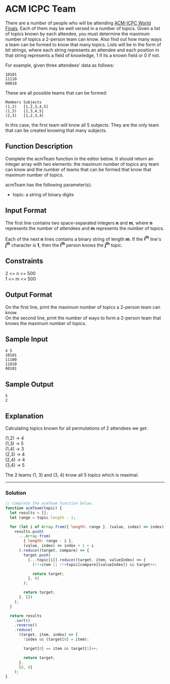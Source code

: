 # ACM ICPC Team

There are a number of people who will be attending [ACM-ICPC World Finals](https://en.wikipedia.org/wiki/ACM_International_Collegiate_Programming_Contest). Each of them may be well versed in a number of topics. Given a list of topics known by each attendee, you must determine the maximum number of topics a 2-person team can know. Also find out how many ways a team can be formed to know that many topics. Lists will be in the form of bit strings, where each string represents an attendee and each position in that string represents a field of knowledge, 1 if its a known field or 0 if not.

For example, given three attendees' data as follows:<br/>

```
10101
11110
00010
```

These are all possible teams that can be formed:<br/>

```
Members Subjects
(1,2)   [1,2,3,4,5]
(1,3)   [1,3,4,5]
(2,3)   [1,2,3,4]
```

In this case, the first team will know all 5 subjects. They are the only team that can be created knowing that many subjects.

## Function Description

Complete the acmTeam function in the editor below. It should return an integer array with two elements: the maximum number of topics any team can know and the number of teams that can be formed that know that maximum number of topics.

acmTeam has the following parameter(s):<br/>

- topic: a string of binary digits

## Input Format

The first line contains two space-separated integers **n** and **m**, where **n** represents the number of attendees and **m** represents the number of topics.

Each of the next **n** lines contains a binary string of length **m**. If the **i<sup>th</sup>** line's **j<sup>th</sup>** character is **1**, then the **i<sup>th</sup>** person knows the **j<sup>th</sup>** topic.

## Constraints

2 <= n <= 500<br/>
1 <= m <= 500

## Output Format

On the first line, print the maximum number of topics a 2-person team can know.<br/>
On the second line, print the number of ways to form a 2-person team that knows the maximum number of topics.

## Sample Input

```
4 5
10101
11100
11010
00101
```

## Sample Output

```
5
2
```

## Explanation

Calculating topics known for all permutations of 2 attendees we get: <br/>

(1,2) -> 4<br/>
(1,3) -> 5<br/>
(1,4) -> 3<br/>
(2,3) -> 4<br/>
(2,4) -> 4<br/>
(3,4) -> 5<br/>

The 2 teams (1, 3) and (3, 4) know all 5 topics which is maximal.<br/>

---

### Solution

```javascript
// Complete the acmTeam function below.
function acmTeam(topic) {
  let results = [];
  let range = topic.length - 1;

  for (let i of Array.from({ length: range }, (value, index) => index)) {
    results.push(
      ...Array.from(
        { length: range - i },
        (value, index) => index + 1 + i
      ).reduce((target, compare) => {
        target.push(
          [...topic[i]].reduce((target, item, valueIndex) => {
            (!!+item || !!+topic[compare][valueIndex]) && target++;

            return target;
          }, 0)
        );

        return target;
      }, [])
    );
  }

  return results
    .sort()
    .reverse()
    .reduce(
      (target, item, index) => {
        !index && (target[0] = item);

        target[0] == item && target[1]++;

        return target;
      },
      [0, 0]
    );
}
```
